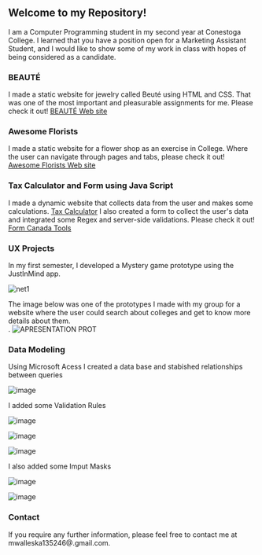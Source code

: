 ##  Welcome to my Repository!

I am a Computer Programming student in my second year at Conestoga College. I learned that you have a position open for a Marketing Assistant Student, and I would like to show some of my work in class with hopes of being considered as a candidate.    

### BEAUTÉ

I made a static website for jewelry called Beuté using HTML and CSS. That was one of the most important and pleasurable assignments for me. Please check it out! [BEAUTÉ Web site ](https://mariawaleskaoliver.github.io/skyline/)


### Awesome Florists 

I made a static website for a flower shop as an exercise in College. Where the user can navigate through pages and tabs, please check it out! [Awesome Florists Web site]( https://mariawaleskaoliver.github.io/Awesomeflorists/)

### Tax Calculator and Form using Java Script 

I made a dynamic website that collects data from the user and makes some calculations. [Tax Calculator](https://mariawaleskaoliver.github.io/taxCalculator/) I also created a form to collect the user's data and integrated some Regex and server-side validations. Please check it out! [Form Canada Tools]( https://mariawaleskaoliver.github.io/java2/)

### UX Projects 
In my first semester, I developed a Mystery game prototype using the JustInMind app. 

![net1](https://user-images.githubusercontent.com/102097554/178344449-5d542aea-ef1a-43f6-99cb-7f790a6deb50.png)


The image below was one of the prototypes I made with my group for a website where the user could search about colleges and get to know more details about them.   
.
![APRESENTATION PROT](https://user-images.githubusercontent.com/102097554/178342445-9b97b00b-3df5-49e9-b9cc-64af00443969.png)

### Data Modeling 
Using Microsoft Acess I created a data base and stabished relationships between queries 

![image](https://user-images.githubusercontent.com/102097554/178462732-76876bc9-0cf1-4698-a7f2-22f0c3769adc.png)

I added some Validation Rules 

![image](https://user-images.githubusercontent.com/102097554/178463337-b53c427d-4e6e-4373-a89a-9a01ca9ad3b7.png)

![image](https://user-images.githubusercontent.com/102097554/178463402-79b18e9a-c6ef-46c5-827d-3235c7e4ed9a.png)

![image](https://user-images.githubusercontent.com/102097554/178463454-207f47c7-3c8a-43a5-9b4b-5d4fe6587e36.png)

I also added some Imput Masks
 
![image](https://user-images.githubusercontent.com/102097554/178463775-2abe9866-f329-42f7-aabe-7adaaba245f4.png)

![image](https://user-images.githubusercontent.com/102097554/178463803-7bb0fbda-63b2-432d-b0d2-ed1b278f84fb.png)


### Contact
If you require any further information, please feel free to contact me at mwalleska135246@.gmail.com.
